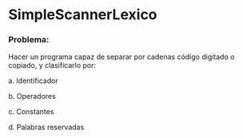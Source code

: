 # SimpleScannerLexico


<h3 >Problema:</h3>
Hacer un programa capaz de separar por cadenas código digitado o copiado, y clasificarlo por:

a. Identificador

b. Operadores

c. Constantes

d. Palabras reservadas

